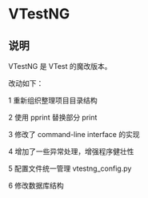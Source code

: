 # VTestNG

## 说明

VTestNG 是 VTest 的魔改版本。




改动如下：

1 重新组织整理项目目录结构

2 使用 pprint 替换部分 print 

3 修改了 command-line interface 的实现

4 增加了一些异常处理，增强程序健壮性

5 配置文件统一管理 vtestng_config.py

6 修改数据库结构


